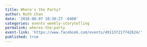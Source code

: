 ```yaml
---
title: Where's the Party?
author: Ruth Chan
date: '2016-08-07 10:30:27 -0400'
categories: events weekly-storytelling
permalink: wheres-the-party
event-link: 'https://www.facebook.com/events/491137217742824/'
published: true
---
```

